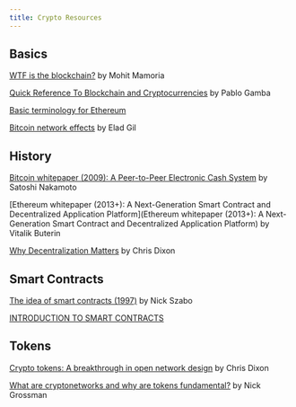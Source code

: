 ```yaml
---
title: Crypto Resources
---
```


## Basics

[WTF is the blockchain?](https://hackernoon.com/wtf-is-the-blockchain-1da89ba19348) by Mohit Mamoria

[Quick Reference To Blockchain and Cryptocurrencies](https://interesante.com/2021/01/quick-reference-to-blockchain-and-cryptocurrencies/) by Pablo Gamba

[Basic terminology for Ethereum](https://medium.com/@mattcondon/getting-up-to-speed-on-ethereum-63ed28821bbe)

[Bitcoin network effects](http://blog.eladgil.com/2017/12/bitcoin-network-effects_11.html) by Elad Gil

## History

[Bitcoin whitepaper (2009): A Peer-to-Peer Electronic Cash System](https://bitcoin.org/bitcoin.pdf) by Satoshi Nakamoto

[Ethereum whitepaper (2013+): A Next-Generation Smart Contract and Decentralized Application Platform](Ethereum whitepaper (2013+): A Next-Generation Smart Contract and Decentralized Application Platform) by Vitalik Buterin

[Why Decentralization Matters](https://onezero.medium.com/why-decentralization-matters-5e3f79f7638e) by Chris Dixon


## Smart Contracts

[The idea of smart contracts (1997)](http://www.fon.hum.uva.nl/rob/Courses/InformationInSpeech/CDROM/Literature/LOTwinterschool2006/szabo.best.vwh.net/idea.html) by Nick Szabo

[INTRODUCTION TO SMART CONTRACTS](https://ethereum.org/en/developers/docs/smart-contracts/)

## Tokens

[Crypto tokens: A breakthrough in open network design](https://medium.com/@cdixon/crypto-tokens-a-breakthrough-in-open-network-design-e600975be2ef) by Chris Dixon

[What are cryptonetworks and why are tokens fundamental?](https://www.nickgrossman.xyz/2018/cryptonetworks-and-why-tokens-are-fundamental/) by Nick Grossman
